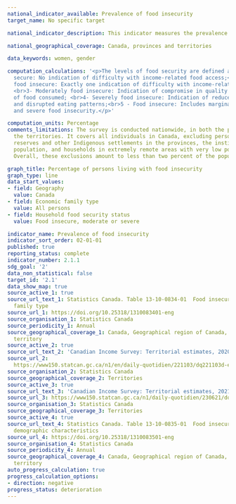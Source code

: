 ```yaml
---
national_indicator_available: Prevalence of food insecurity
target_name: No specific target

national_indicator_description: This indicator measures the prevalence of food insecurity.

national_geographical_coverage: Canada, provinces and territories

data_keywords: women, gender

computation_calculations: '<p>The levels of food security are defined as: <br>1- Food
  secure: No indication of difficulty with income-related food access;<br>2- Marginally
  food insecure: Exactly one indication of difficulty with income-related food access;
  <br>3- Moderately food insecure: Indication of compromise in quality and/or quantity
  of food consumed; <br>4- Severely food insecure: Indication of reduced food intake
  and disrupted eating patterns;<br>5 - Food insecure: Includes marginal, moderate
  and severe food insecurity.</p>'

computation_units: Percentage
comments_limitations: The survey is conducted nationwide, in both the provinces and
  the territories. It covers all individuals in Canada, excluding persons living on
  reserves and other Indigenous settlements in the provinces, the institutionalized
  population, and households in extremely remote areas with very low population density.
  Overall, these exclusions amount to less than two percent of the population.

graph_title: Percentage of persons living with food insecurity
graph_type: line
data_start_values:
- field: Geography
  value: Canada
- field: Economic family type
  value: All persons
- field: Household food security status
  value: Food insecure, moderate or severe

indicator_name: Prevalence of food insecurity
indicator_sort_order: 02-01-01
published: true
reporting_status: complete
indicator_number: 2.1.1
sdg_goal: '2'
data_non_statistical: false
target_id: '2.1'
data_show_map: true
source_active_1: true
source_url_text_1: Statistics Canada. Table 13-10-0834-01  Food insecurity by economic
  family type
source_url_1: https://doi.org/10.25318/1310083401-eng
source_organisation_1: Statistics Canada
source_periodicity_1: Annual
source_geographical_coverage_1: Canada, Geographical region of Canada, Province or
  territory
source_active_2: true
source_url_text_2: 'Canadian Income Survey: Territorial estimates, 2020'
source_url_2: 
  https://www150.statcan.gc.ca/n1/en/daily-quotidien/221103/dq221103d-eng.pdf?st=-1WriuZ8
source_organisation_2: Statistics Canada
source_geographical_coverage_2: Territories
source_active_3: true
source_url_text_3: 'Canadian Income Survey: Territorial estimates, 2021'
source_url_3: https://www150.statcan.gc.ca/n1/daily-quotidien/230621/dq230621c-eng.htm
source_organisation_3: Statistics Canada
source_geographical_coverage_3: Territories
source_active_4: true
source_url_text_4: Statistics Canada. Table 13-10-0835-01  Food insecurity by selected
  demographic characteristics
source_url_4: https://doi.org/10.25318/1310083501-eng
source_organisation_4: Statistics Canada
source_periodicity_4: Annual
source_geographical_coverage_4: Canada, Geographical region of Canada, Province or
  territory
auto_progress_calculation: true
progress_calculation_options:
- direction: negative
progress_status: deterioration
---
```

